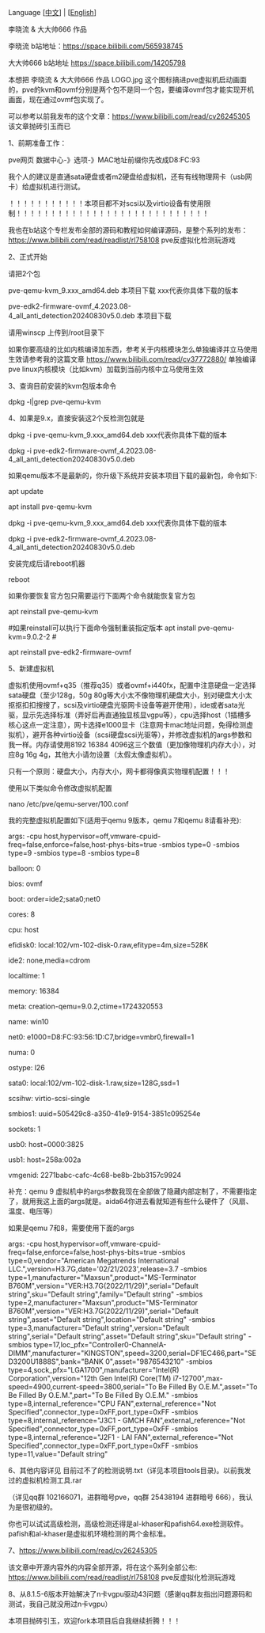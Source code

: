 Language [<a href="README.md">中文</a>] | [<a href="README.en.MD">English</a>] 

李晓流 & 大大帅666 作品

李晓流 b站地址：https://space.bilibili.com/565938745

大大帅666 b站地址 https://space.bilibili.com/14205798


本想把 李晓流 & 大大帅666 作品 LOGO.jpg 这个图标搞进pve虚拟机启动画面的，pve的kvm和ovmf分别是两个包不是同一个包，要编译ovmf包才能实现开机画面，现在通过ovmf包实现了。

可以参考以前我发布的这个文章：https://www.bilibili.com/read/cv26245305 该文章抛砖引玉而已

1、前期准备工作：

pve网页 数据中心-》选项-》MAC地址前缀你先改成D8:FC:93

我个人的建议是直通sata硬盘或者m2硬盘给虚拟机，还有有线物理网卡（usb网卡）给虚拟机进行测试。

！！！！！！！！！！！本项目都不对scsi以及virtio设备有使用限制！！！！！！！！！！！！！！！！！！！！！！！！！！！！

我也在b站这个专栏发布全部的源码和教程如何编译源码，是整个系列的发布： https://www.bilibili.com/read/readlist/rl758108 pve反虚拟化检测玩游戏

2、正式开始

请把2个包

pve-qemu-kvm_9.xxx_amd64.deb  本项目下载  xxx代表你具体下载的版本

pve-edk2-firmware-ovmf_4.2023.08-4_all_anti_detection20240830v5.0.deb 本项目下载

请用winscp 上传到/root目录下

如果你要高级的比如内核编译加东西，参考关于内核模块怎么单独编译并立马使用生效请参考我的这篇文章 https://www.bilibili.com/read/cv37772880/ 单独编译pve linux内核模块（比如kvm）加载到当前内核中立马使用生效

3、查询目前安装的kvm包版本命令

dpkg -l|grep pve-qemu-kvm

4、如果是9.x，直接安装这2个反检测包就是

dpkg -i pve-qemu-kvm_9.xxx_amd64.deb  xxx代表你具体下载的版本

dpkg -i pve-edk2-firmware-ovmf_4.2023.08-4_all_anti_detection20240830v5.0.deb


如果qemu版本不是最新的，你升级下系统并安装本项目下载的最新包，命令如下:

apt update

apt install pve-qemu-kvm

dpkg -i pve-qemu-kvm_9.xxx_amd64.deb xxx代表你具体下载的版本

dpkg -i pve-edk2-firmware-ovmf_4.2023.08-4_all_anti_detection20240830v5.0.deb


安装完成后请reboot机器

reboot

如果你要恢复官方包只需要运行下面两个命令就能恢复官方包

apt reinstall pve-qemu-kvm

#如果reinstall可以执行下面命令强制重装指定版本
apt install pve-qemu-kvm=9.0.2-2 #

apt reinstall pve-edk2-firmware-ovmf

5、新建虚拟机

虚拟机使用ovmf+q35（推荐q35）或者ovmf+i440fx，配置中注意硬盘一定选择sata硬盘（至少128g，50g 80g等大小太不像物理机硬盘大小，别对硬盘大小太抠抠扣扣搜搜了，scsi及virtio硬盘光驱网卡设备等避开使用），ide或者sata光驱，显示先选择标准（弄好后再直通独显核显vgpu等），cpu选择host（1插槽多核心这点一定注意），网卡选择e1000显卡（注意网卡mac地址问题，免得检测虚拟机），避开各种virtio设备（scsi硬盘scsi光驱等），并修改虚拟机的args参数和我一样。内存请使用8192 16384 4096这三个数值（更加像物理机内存大小），对应8g 16g 4g，其他大小请勿设置（太假太像虚拟机）。

只有一个原则：硬盘大小，内存大小，网卡都得像真实物理机配置！！！

使用以下类似命令修改虚拟机配置

nano /etc/pve/qemu-server/100.conf

我的完整虚拟机配置如下(适用于qemu 9版本，qemu 7和qemu 8请看补充):

args: -cpu host,hypervisor=off,vmware-cpuid-freq=false,enforce=false,host-phys-bits=true -smbios type=0 -smbios type=9 -smbios type=8 -smbios type=8

balloon: 0

bios: ovmf

boot: order=ide2;sata0;net0

cores: 8

cpu: host

efidisk0: local:102/vm-102-disk-0.raw,efitype=4m,size=528K

ide2: none,media=cdrom

localtime: 1

memory: 16384

meta: creation-qemu=9.0.2,ctime=1724320553

name: win10

net0: e1000=D8:FC:93:56:1D:C7,bridge=vmbr0,firewall=1

numa: 0

ostype: l26

sata0: local:102/vm-102-disk-1.raw,size=128G,ssd=1

scsihw: virtio-scsi-single

smbios1: uuid=505429c8-a350-41e9-9154-3851c095254e

sockets: 1

usb0: host=0000:3825

usb1: host=258a:002a

vmgenid: 2271babc-cafc-4c68-be8b-2bb3157c9924

补充：qemu 9 虚拟机中的args参数我现在全部做了隐藏内部定制了，不需要指定了，就用我这上面的args就是。aida64你进去看就知道有些什么硬件了（风扇、温度、电压等）

如果是qemu 7和8，需要使用下面的args

args: -cpu host,hypervisor=off,vmware-cpuid-freq=false,enforce=false,host-phys-bits=true -smbios type=0,vendor="American Megatrends International LLC.",version=H3.7G,date='02/21/2023',release=3.7 -smbios type=1,manufacturer="Maxsun",product="MS-Terminator B760M",version="VER:H3.7G(2022/11/29)",serial="Default string",sku="Default string",family="Default string" -smbios type=2,manufacturer="Maxsun",product="MS-Terminator B760M",version="VER:H3.7G(2022/11/29)",serial="Default string",asset="Default string",location="Default string" -smbios type=3,manufacturer="Default string",version="Default string",serial="Default string",asset="Default string",sku="Default string" -smbios type=17,loc_pfx="Controller0-ChannelA-DIMM",manufacturer="KINGSTON",speed=3200,serial=DF1EC466,part="SED3200U1888S",bank="BANK 0",asset="9876543210" -smbios type=4,sock_pfx="LGA1700",manufacturer="Intel(R) Corporation",version="12th Gen Intel(R) Core(TM) i7-12700",max-speed=4900,current-speed=3800,serial="To Be Filled By O.E.M.",asset="To Be Filled By O.E.M.",part="To Be Filled By O.E.M." -smbios type=8,internal_reference="CPU FAN",external_reference="Not Specified",connector_type=0xFF,port_type=0xFF -smbios type=8,internal_reference="J3C1 - GMCH FAN",external_reference="Not Specified",connector_type=0xFF,port_type=0xFF -smbios type=8,internal_reference="J2F1 - LAI FAN",external_reference="Not Specified",connector_type=0xFF,port_type=0xFF -smbios type=11,value="Default string"

6、其他内容详见 目前过不了的检测说明.txt（详见本项目tools目录)。以前我发过的虚拟机检测工具.rar

（详见qq群 102166071，进群暗号pve，qq群 25438194 进群暗号 666），我认为是很初级的。

你也可以试试高级检测，高级检测还得是al-khaser和pafish64.exe检测软件。pafish和al-khaser是虚拟机环境检测的两个金标准。

7、https://www.bilibili.com/read/cv26245305 

该文章中开源内容外的内容全部开源，将在这个系列全部公布: 
https://www.bilibili.com/read/readlist/rl758108 pve反虚拟化检测玩游戏

8、从8.1.5-6版本开始解决了n卡vgpu驱动43问题（感谢qq群友指出问题源码和测试，我自己就没用过n卡vgpu）

本项目抛砖引玉，欢迎fork本项目后自我继续折腾！！！

